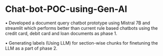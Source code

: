 ﻿# Chat-bot-POC-using-Gen-AI
• Developed a document query chatbot prototype using Mistral 7B and streamlit which performs better than current rule based chatbots
using the credit card, debit card and loan documents as phase 1.

• Generating labels (Using LLM) for section-wise chunks for finetuning the LLM as a part of phase 2.
